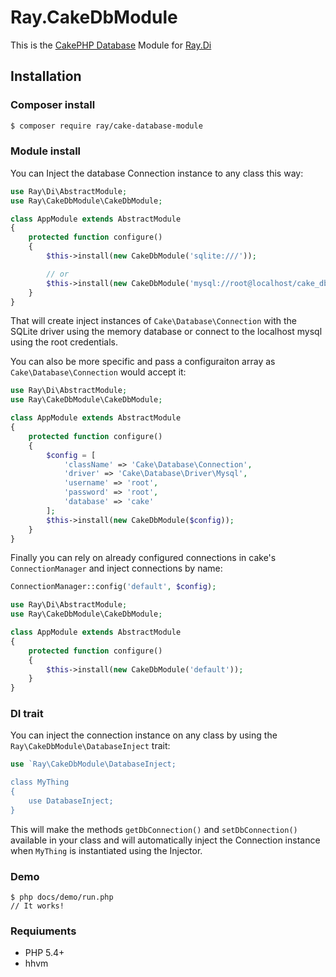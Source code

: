 # Ray.CakeDbModule

This is the [CakePHP Database](https://github.com/cakephp/database) Module for [Ray.Di](https://github.com/koriym/Ray.Di)

## Installation

### Composer install

```bash
$ composer require ray/cake-database-module
```

### Module install

You can Inject the database Connection instance to any class this way:

```php
use Ray\Di\AbstractModule;
use Ray\CakeDbModule\CakeDbModule;

class AppModule extends AbstractModule
{
    protected function configure()
    {
        $this->install(new CakeDbModule('sqlite:///'));

        // or
        $this->install(new CakeDbModule('mysql://root@localhost/cake_db')();
    }
}
```

That will create inject instances of `Cake\Database\Connection` with the SQLite driver using
the memory database or connect to the localhost mysql using the root credentials.

You can also be more specific and pass a configuraiton array as `Cake\Database\Connection` would accept
it:

```php
use Ray\Di\AbstractModule;
use Ray\CakeDbModule\CakeDbModule;

class AppModule extends AbstractModule
{
    protected function configure()
    {
        $config = [
            'className' => 'Cake\Database\Connection',
            'driver' => 'Cake\Database\Driver\Mysql',
            'username' => 'root',
            'password' => 'root',
            'database' => 'cake'
        ];
        $this->install(new CakeDbModule($config));
    }
}
```

Finally you can rely on already configured connections in cake's `ConnectionManager` and inject connections
by name:

```php
ConnectionManager::config('default', $config);
```

```php
use Ray\Di\AbstractModule;
use Ray\CakeDbModule\CakeDbModule;

class AppModule extends AbstractModule
{
    protected function configure()
    {
        $this->install(new CakeDbModule('default'));
    }
}
```

### DI trait

You can inject the connection instance on any class by using the `Ray\CakeDbModule\DatabaseInject` trait:

```php
use `Ray\CakeDbModule\DatabaseInject;

class MyThing
{
    use DatabaseInject;
}
```

This will make the methods `getDbConnection()` and `setDbConnection()` available in your class and will automatically
inject the Connection instance when `MyThing` is instantiated using the Injector.

### Demo

    $ php docs/demo/run.php
    // It works!

### Requiuments

 * PHP 5.4+
 * hhvm
